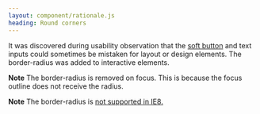 ```yaml
---
layout: component/rationale.js
heading: Round corners
---
```


It was discovered during usability observation that the [soft button](/components/buttons/#secondary-buttons) and text inputs could sometimes be mistaken for layout or design elements. The border-radius was added to interactive elements.

**Note** The border-radius is removed on focus. This is because the focus outline does not receive the radius.

**Note** The border-radius is [not supported in IE8.](http://caniuse.com/#feat=border-radius)
